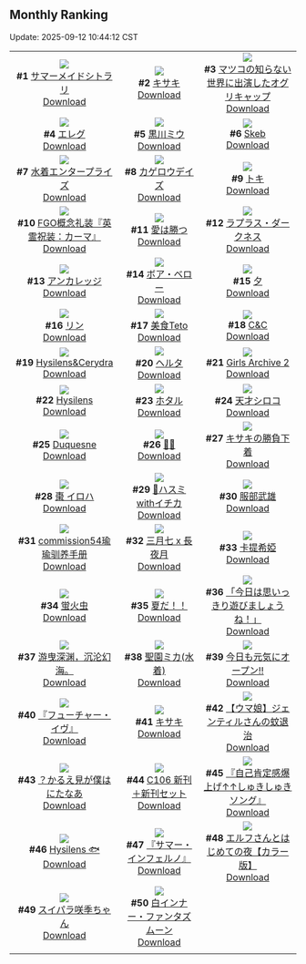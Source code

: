 ## Monthly Ranking
Update: 2025-09-12 10:44:12 CST

|      |      |      |
| :----: | :----: | :----: |
| ![](https://i.pixiv.re/c/240x480/img-master/img/2025/08/14/00/00/09/133850927_p0_master1200.jpg)<br>**#1** [サマーメイドシトラリ](https://www.pixiv.net/artworks/133850927)<br>[Download](https://i.pixiv.re/img-original/img/2025/08/14/00/00/09/133850927_p0.jpg) | ![](https://i.pixiv.re/c/240x480/img-master/img/2025/08/14/00/00/18/133851013_p0_master1200.jpg)<br>**#2** [キサキ](https://www.pixiv.net/artworks/133851013)<br>[Download](https://i.pixiv.re/img-original/img/2025/08/14/00/00/18/133851013_p0.jpg) | ![](https://i.pixiv.re/c/240x480/img-master/img/2025/08/14/16/56/45/133873727_p0_master1200.jpg)<br>**#3** [マツコの知らない世界に出演したオグリキャップ](https://www.pixiv.net/artworks/133873727)<br>[Download](https://i.pixiv.re/img-original/img/2025/08/14/16/56/45/133873727_p0.jpg) |
| ![](https://i.pixiv.re/c/240x480/img-master/img/2025/08/14/00/00/11/133850948_p0_master1200.jpg)<br>**#4** [エレグ](https://www.pixiv.net/artworks/133850948)<br>[Download](https://i.pixiv.re/img-original/img/2025/08/14/00/00/11/133850948_p0.png) | ![](https://i.pixiv.re/c/240x480/img-master/img/2025/08/14/01/54/25/133855267_p0_master1200.jpg)<br>**#5** [黒川ミウ](https://www.pixiv.net/artworks/133855267)<br>[Download](https://i.pixiv.re/img-original/img/2025/08/14/01/54/25/133855267_p0.jpg) | ![](https://i.pixiv.re/c/240x480/img-master/img/2025/08/14/20/40/20/133881712_p0_master1200.jpg)<br>**#6** [Skeb](https://www.pixiv.net/artworks/133881712)<br>[Download](https://i.pixiv.re/img-original/img/2025/08/14/20/40/20/133881712_p0.jpg) |
| ![](https://i.pixiv.re/c/240x480/img-master/img/2025/08/14/22/00/07/133885240_p0_master1200.jpg)<br>**#7** [水着エンタープライズ](https://www.pixiv.net/artworks/133885240)<br>[Download](https://i.pixiv.re/img-original/img/2025/08/14/22/00/07/133885240_p0.jpg) | ![](https://i.pixiv.re/c/240x480/img-master/img/2025/08/15/17/36/48/133915289_p0_master1200.jpg)<br>**#8** [カゲロウデイズ](https://www.pixiv.net/artworks/133915289)<br>[Download](https://i.pixiv.re/img-original/img/2025/08/15/17/36/48/133915289_p0.png) | ![](https://i.pixiv.re/c/240x480/img-master/img/2025/08/13/00/00/09/133811566_p0_master1200.jpg)<br>**#9** [トキ](https://www.pixiv.net/artworks/133811566)<br>[Download](https://i.pixiv.re/img-original/img/2025/08/13/00/00/09/133811566_p0.jpg) |
| ![](https://i.pixiv.re/c/240x480/img-master/img/2025/08/13/07/00/58/133821085_p0_master1200.jpg)<br>**#10** [FGO概念礼装『英霊祝装：カーマ』](https://www.pixiv.net/artworks/133821085)<br>[Download](https://i.pixiv.re/img-original/img/2025/08/13/07/00/58/133821085_p0.jpg) | ![](https://i.pixiv.re/c/240x480/img-master/img/2025/08/14/20/46/33/133881938_p0_master1200.jpg)<br>**#11** [愛は勝つ](https://www.pixiv.net/artworks/133881938)<br>[Download](https://i.pixiv.re/img-original/img/2025/08/14/20/46/33/133881938_p0.jpg) | ![](https://i.pixiv.re/c/240x480/img-master/img/2025/08/13/00/00/08/133811563_p0_master1200.jpg)<br>**#12** [ラプラス・ダークネス](https://www.pixiv.net/artworks/133811563)<br>[Download](https://i.pixiv.re/img-original/img/2025/08/13/00/00/08/133811563_p0.png) |
| ![](https://i.pixiv.re/c/240x480/img-master/img/2025/08/14/19/00/26/133877894_p0_master1200.jpg)<br>**#13** [アンカレッジ](https://www.pixiv.net/artworks/133877894)<br>[Download](https://i.pixiv.re/img-original/img/2025/08/14/19/00/26/133877894_p0.jpg) | ![](https://i.pixiv.re/c/240x480/img-master/img/2025/08/14/22/01/18/133885413_p0_master1200.jpg)<br>**#14** [ボア・ベロー](https://www.pixiv.net/artworks/133885413)<br>[Download](https://i.pixiv.re/img-original/img/2025/08/14/22/01/18/133885413_p0.png) | ![](https://i.pixiv.re/c/240x480/img-master/img/2025/08/15/12/36/06/133907298_p0_master1200.jpg)<br>**#15** [夕](https://www.pixiv.net/artworks/133907298)<br>[Download](https://i.pixiv.re/img-original/img/2025/08/15/12/36/06/133907298_p0.jpg) |
| ![](https://i.pixiv.re/c/240x480/img-master/img/2025/08/13/19/00/06/133838136_p0_master1200.jpg)<br>**#16** [リン](https://www.pixiv.net/artworks/133838136)<br>[Download](https://i.pixiv.re/img-original/img/2025/08/13/19/00/06/133838136_p0.jpg) | ![](https://i.pixiv.re/c/240x480/img-master/img/2025/09/01/02/11/07/133812724_p0_master1200.jpg)<br>**#17** [美食Teto](https://www.pixiv.net/artworks/133812724)<br>[Download](https://i.pixiv.re/img-original/img/2025/09/01/02/11/07/133812724_p0.jpg) | ![](https://i.pixiv.re/c/240x480/img-master/img/2025/08/12/00/57/23/133775243_p0_master1200.jpg)<br>**#18** [C&C](https://www.pixiv.net/artworks/133775243)<br>[Download](https://i.pixiv.re/img-original/img/2025/08/12/00/57/23/133775243_p0.png) |
| ![](https://i.pixiv.re/c/240x480/img-master/img/2025/08/14/12/13/07/133866820_p0_master1200.jpg)<br>**#19** [Hysilens&Cerydra](https://www.pixiv.net/artworks/133866820)<br>[Download](https://i.pixiv.re/img-original/img/2025/08/14/12/13/07/133866820_p0.png) | ![](https://i.pixiv.re/c/240x480/img-master/img/2025/08/12/04/13/34/133779500_p0_master1200.jpg)<br>**#20** [ヘルタ](https://www.pixiv.net/artworks/133779500)<br>[Download](https://i.pixiv.re/img-original/img/2025/08/12/04/13/34/133779500_p0.png) | ![](https://i.pixiv.re/c/240x480/img-master/img/2025/08/12/00/00/30/133772745_p0_master1200.jpg)<br>**#21** [Girls Archive 2](https://www.pixiv.net/artworks/133772745)<br>[Download](https://i.pixiv.re/img-original/img/2025/08/12/00/00/30/133772745_p0.jpg) |
| ![](https://i.pixiv.re/c/240x480/img-master/img/2025/08/14/20/21/36/133880986_p0_master1200.jpg)<br>**#22** [Hysilens](https://www.pixiv.net/artworks/133880986)<br>[Download](https://i.pixiv.re/img-original/img/2025/08/14/20/21/36/133880986_p0.png) | ![](https://i.pixiv.re/c/240x480/img-master/img/2025/08/14/00/00/10/133850936_p0_master1200.jpg)<br>**#23** [ホタル](https://www.pixiv.net/artworks/133850936)<br>[Download](https://i.pixiv.re/img-original/img/2025/08/14/00/00/10/133850936_p0.jpg) | ![](https://i.pixiv.re/c/240x480/img-master/img/2025/08/14/23/52/08/133890081_p0_master1200.jpg)<br>**#24** [天才シロコ](https://www.pixiv.net/artworks/133890081)<br>[Download](https://i.pixiv.re/img-original/img/2025/08/14/23/52/08/133890081_p0.png) |
| ![](https://i.pixiv.re/c/240x480/img-master/img/2025/08/16/00/03/16/133931964_p0_master1200.jpg)<br>**#25** [Duquesne](https://www.pixiv.net/artworks/133931964)<br>[Download](https://i.pixiv.re/img-original/img/2025/08/16/00/03/16/133931964_p0.jpg) | ![](https://i.pixiv.re/c/240x480/img-master/img/2025/08/13/20/45/04/133842319_p0_master1200.jpg)<br>**#26** [🫧🐚](https://www.pixiv.net/artworks/133842319)<br>[Download](https://i.pixiv.re/img-original/img/2025/08/13/20/45/04/133842319_p0.png) | ![](https://i.pixiv.re/c/240x480/img-master/img/2025/08/12/00/00/13/133772628_p0_master1200.jpg)<br>**#27** [キサキの勝負下着](https://www.pixiv.net/artworks/133772628)<br>[Download](https://i.pixiv.re/img-original/img/2025/08/12/00/00/13/133772628_p0.jpg) |
| ![](https://i.pixiv.re/c/240x480/img-master/img/2025/08/14/00/27/32/133852425_p0_master1200.jpg)<br>**#28** [棗 イロハ](https://www.pixiv.net/artworks/133852425)<br>[Download](https://i.pixiv.re/img-original/img/2025/08/14/00/27/32/133852425_p0.png) | ![](https://i.pixiv.re/c/240x480/img-master/img/2025/08/12/01/27/09/133776222_p0_master1200.jpg)<br>**#29** [👙ハスミwithイチカ](https://www.pixiv.net/artworks/133776222)<br>[Download](https://i.pixiv.re/img-original/img/2025/08/12/01/27/09/133776222_p0.png) | ![](https://i.pixiv.re/c/240x480/img-master/img/2025/08/14/00/00/16/133850993_p0_master1200.jpg)<br>**#30** [服部武雄](https://www.pixiv.net/artworks/133850993)<br>[Download](https://i.pixiv.re/img-original/img/2025/08/14/00/00/16/133850993_p0.jpg) |
| ![](https://i.pixiv.re/c/240x480/img-master/img/2025/08/14/17/46/45/133875214_p0_master1200.jpg)<br>**#31** [commission54瑜瑜驯养手册](https://www.pixiv.net/artworks/133875214)<br>[Download](https://i.pixiv.re/img-original/img/2025/08/14/17/46/45/133875214_p0.jpg) | ![](https://i.pixiv.re/c/240x480/img-master/img/2025/08/16/00/00/27/133931544_p0_master1200.jpg)<br>**#32** [三月七 x 長夜月](https://www.pixiv.net/artworks/133931544)<br>[Download](https://i.pixiv.re/img-original/img/2025/08/16/00/00/27/133931544_p0.png) | ![](https://i.pixiv.re/c/240x480/img-master/img/2025/08/16/18/12/08/133958009_p0_master1200.jpg)<br>**#33** [卡提希婭](https://www.pixiv.net/artworks/133958009)<br>[Download](https://i.pixiv.re/img-original/img/2025/08/16/18/12/08/133958009_p0.jpg) |
| ![](https://i.pixiv.re/c/240x480/img-master/img/2025/08/12/00/00/02/133772522_p0_master1200.jpg)<br>**#34** [蛍火虫](https://www.pixiv.net/artworks/133772522)<br>[Download](https://i.pixiv.re/img-original/img/2025/08/12/00/00/02/133772522_p0.png) | ![](https://i.pixiv.re/c/240x480/img-master/img/2025/08/13/07/45/28/133821884_p0_master1200.jpg)<br>**#35** [夏だ！！](https://www.pixiv.net/artworks/133821884)<br>[Download](https://i.pixiv.re/img-original/img/2025/08/13/07/45/28/133821884_p0.png) | ![](https://i.pixiv.re/c/240x480/img-master/img/2025/08/14/00/13/52/133851892_p0_master1200.jpg)<br>**#36** [「今日は思いっきり遊びましょうね！」](https://www.pixiv.net/artworks/133851892)<br>[Download](https://i.pixiv.re/img-original/img/2025/08/14/00/13/52/133851892_p0.jpg) |
| ![](https://i.pixiv.re/c/240x480/img-master/img/2025/08/14/12/21/56/133867016_p0_master1200.jpg)<br>**#37** [游曳深渊，沉沦幻海。](https://www.pixiv.net/artworks/133867016)<br>[Download](https://i.pixiv.re/img-original/img/2025/08/14/12/21/56/133867016_p0.jpg) | ![](https://i.pixiv.re/c/240x480/img-master/img/2025/08/14/13/30/06/133868660_p0_master1200.jpg)<br>**#38** [聖園ミカ(水着)](https://www.pixiv.net/artworks/133868660)<br>[Download](https://i.pixiv.re/img-original/img/2025/08/14/13/30/06/133868660_p0.jpg) | ![](https://i.pixiv.re/c/240x480/img-master/img/2025/08/13/18/02/58/133836321_p0_master1200.jpg)<br>**#39** [今日も元気にオープン!!](https://www.pixiv.net/artworks/133836321)<br>[Download](https://i.pixiv.re/img-original/img/2025/08/13/18/02/58/133836321_p0.png) |
| ![](https://i.pixiv.re/c/240x480/img-master/img/2025/08/13/23/01/43/133848472_p0_master1200.jpg)<br>**#40** [『フューチャー・イヴ』](https://www.pixiv.net/artworks/133848472)<br>[Download](https://i.pixiv.re/img-original/img/2025/08/13/23/01/43/133848472_p0.png) | ![](https://i.pixiv.re/c/240x480/img-master/img/2025/08/15/19/30/02/133919361_p0_master1200.jpg)<br>**#41** [キサキ](https://www.pixiv.net/artworks/133919361)<br>[Download](https://i.pixiv.re/img-original/img/2025/08/15/19/30/02/133919361_p0.jpg) | ![](https://i.pixiv.re/c/240x480/img-master/img/2025/08/14/19/38/09/133879197_p0_master1200.jpg)<br>**#42** [【ウマ娘】ジェンティルさんの蚊退治](https://www.pixiv.net/artworks/133879197)<br>[Download](https://i.pixiv.re/img-original/img/2025/08/14/19/38/09/133879197_p0.png) |
| ![](https://i.pixiv.re/c/240x480/img-master/img/2025/08/14/18/32/33/133876950_p0_master1200.jpg)<br>**#43** [？かるえ見が僕はにたなあ](https://www.pixiv.net/artworks/133876950)<br>[Download](https://i.pixiv.re/img-original/img/2025/08/14/18/32/33/133876950_p0.jpg) | ![](https://i.pixiv.re/c/240x480/img-master/img/2025/08/14/21/00/26/133882589_p0_master1200.jpg)<br>**#44** [C106 新刊＋新刊セット](https://www.pixiv.net/artworks/133882589)<br>[Download](https://i.pixiv.re/img-original/img/2025/08/14/21/00/26/133882589_p0.jpg) | ![](https://i.pixiv.re/c/240x480/img-master/img/2025/08/14/00/00/07/133850905_p0_master1200.jpg)<br>**#45** [『自己肯定感爆上げ↑↑しゅきしゅきソング』](https://www.pixiv.net/artworks/133850905)<br>[Download](https://i.pixiv.re/img-original/img/2025/08/14/00/00/07/133850905_p0.jpg) |
| ![](https://i.pixiv.re/c/240x480/img-master/img/2025/08/14/00/24/25/133852315_p0_master1200.jpg)<br>**#46** [Hysilens 🐟](https://www.pixiv.net/artworks/133852315)<br>[Download](https://i.pixiv.re/img-original/img/2025/08/14/00/24/25/133852315_p0.png) | ![](https://i.pixiv.re/c/240x480/img-master/img/2025/08/14/20/26/23/133881153_p0_master1200.jpg)<br>**#47** [『サマー・インフェルノ』](https://www.pixiv.net/artworks/133881153)<br>[Download](https://i.pixiv.re/img-original/img/2025/08/14/20/26/23/133881153_p0.png) | ![](https://i.pixiv.re/c/240x480/img-master/img/2025/08/14/00/00/40/133851132_p0_master1200.jpg)<br>**#48** [エルフさんとはじめての夜【カラー版】](https://www.pixiv.net/artworks/133851132)<br>[Download](https://i.pixiv.re/img-original/img/2025/08/14/00/00/40/133851132_p0.jpg) |
| ![](https://i.pixiv.re/c/240x480/img-master/img/2025/08/13/00/00/05/133811525_p0_master1200.jpg)<br>**#49** [スイパラ咲季ちゃん](https://www.pixiv.net/artworks/133811525)<br>[Download](https://i.pixiv.re/img-original/img/2025/08/13/00/00/05/133811525_p0.png) | ![](https://i.pixiv.re/c/240x480/img-master/img/2025/08/16/00/00/10/133931399_p0_master1200.jpg)<br>**#50** [白インナー・ファンタズムーン](https://www.pixiv.net/artworks/133931399)<br>[Download](https://i.pixiv.re/img-original/img/2025/08/16/00/00/10/133931399_p0.jpg) |
|      |
